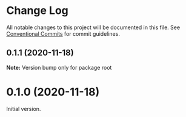# Change Log

All notable changes to this project will be documented in this file.
See [Conventional Commits](https://conventionalcommits.org) for commit guidelines.

## 0.1.1 (2020-11-18)

**Note:** Version bump only for package root





# 0.1.0 (2020-11-18)


Initial version.
